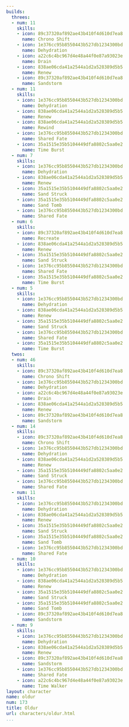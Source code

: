 ```yaml
---
builds:
  threes:
  - num: 11
    skills:
    - icon: 89c37320af892ae43b410f4d610d7ea8
      name: Chrono Shift
    - icon: 1e376cc95b8550443b527db1234300bd
      name: Dehydration
    - icon: a22c6c4bc967d4e48a44f0e87a93023e
      name: Drain
    - icon: 838ae06cda41a2544a1d2a528389d5b5
      name: Renew
    - icon: 89c37320af892ae43b410f4d610d7ea8
      name: Sandstorm
  - num: 11
    skills:
    - icon: 1e376cc95b8550443b527db1234300bd
      name: Dehydration
    - icon: 838ae06cda41a2544a1d2a528389d5b5
      name: Renew
    - icon: 838ae06cda41a2544a1d2a528389d5b5
      name: Rewind
    - icon: 1e376cc95b8550443b527db1234300bd
      name: Shared Fate
    - icon: 35a1515e35b5104449dfa8802c5aa0e2
      name: Time Burst
  - num: 7
    skills:
    - icon: 1e376cc95b8550443b527db1234300bd
      name: Dehydration
    - icon: 838ae06cda41a2544a1d2a528389d5b5
      name: Renew
    - icon: 35a1515e35b5104449dfa8802c5aa0e2
      name: Sand Struck
    - icon: 35a1515e35b5104449dfa8802c5aa0e2
      name: Sand Tomb
    - icon: 1e376cc95b8550443b527db1234300bd
      name: Shared Fate
  - num: 6
    skills:
    - icon: 89c37320af892ae43b410f4d610d7ea8
      name: Recreate
    - icon: 838ae06cda41a2544a1d2a528389d5b5
      name: Renew
    - icon: 35a1515e35b5104449dfa8802c5aa0e2
      name: Sand Struck
    - icon: 1e376cc95b8550443b527db1234300bd
      name: Shared Fate
    - icon: 35a1515e35b5104449dfa8802c5aa0e2
      name: Time Burst
  - num: 5
    skills:
    - icon: 1e376cc95b8550443b527db1234300bd
      name: Dehydration
    - icon: 838ae06cda41a2544a1d2a528389d5b5
      name: Renew
    - icon: 35a1515e35b5104449dfa8802c5aa0e2
      name: Sand Struck
    - icon: 1e376cc95b8550443b527db1234300bd
      name: Shared Fate
    - icon: 35a1515e35b5104449dfa8802c5aa0e2
      name: Time Burst
  twos:
  - num: 46
    skills:
    - icon: 89c37320af892ae43b410f4d610d7ea8
      name: Chrono Shift
    - icon: 1e376cc95b8550443b527db1234300bd
      name: Dehydration
    - icon: a22c6c4bc967d4e48a44f0e87a93023e
      name: Drain
    - icon: 838ae06cda41a2544a1d2a528389d5b5
      name: Renew
    - icon: 89c37320af892ae43b410f4d610d7ea8
      name: Sandstorm
  - num: 14
    skills:
    - icon: 89c37320af892ae43b410f4d610d7ea8
      name: Chrono Shift
    - icon: 1e376cc95b8550443b527db1234300bd
      name: Dehydration
    - icon: 838ae06cda41a2544a1d2a528389d5b5
      name: Renew
    - icon: 35a1515e35b5104449dfa8802c5aa0e2
      name: Sand Struck
    - icon: 1e376cc95b8550443b527db1234300bd
      name: Shared Fate
  - num: 11
    skills:
    - icon: 1e376cc95b8550443b527db1234300bd
      name: Dehydration
    - icon: 838ae06cda41a2544a1d2a528389d5b5
      name: Renew
    - icon: 35a1515e35b5104449dfa8802c5aa0e2
      name: Sand Struck
    - icon: 35a1515e35b5104449dfa8802c5aa0e2
      name: Sand Tomb
    - icon: 1e376cc95b8550443b527db1234300bd
      name: Shared Fate
  - num: 10
    skills:
    - icon: 1e376cc95b8550443b527db1234300bd
      name: Dehydration
    - icon: 838ae06cda41a2544a1d2a528389d5b5
      name: Renew
    - icon: 35a1515e35b5104449dfa8802c5aa0e2
      name: Sand Struck
    - icon: 35a1515e35b5104449dfa8802c5aa0e2
      name: Sand Tomb
    - icon: 89c37320af892ae43b410f4d610d7ea8
      name: Sandstorm
  - num: 9
    skills:
    - icon: 1e376cc95b8550443b527db1234300bd
      name: Dehydration
    - icon: 838ae06cda41a2544a1d2a528389d5b5
      name: Renew
    - icon: 89c37320af892ae43b410f4d610d7ea8
      name: Sandstorm
    - icon: 1e376cc95b8550443b527db1234300bd
      name: Shared Fate
    - icon: a22c6c4bc967d4e48a44f0e87a93023e
      name: Time Walker
layout: character
name: oldur
num: 173
title: Oldur
url: characters/oldur.html
...
```

